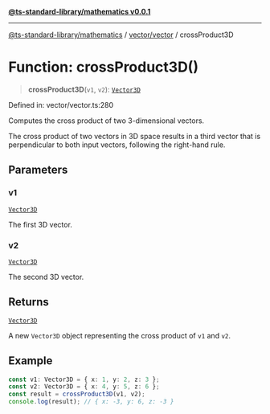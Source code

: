 [**@ts-standard-library/mathematics v0.0.1**](../../../README.md)

***

[@ts-standard-library/mathematics](../../../README.md) / [vector/vector](../README.md) / crossProduct3D

# Function: crossProduct3D()

> **crossProduct3D**(`v1`, `v2`): [`Vector3D`](../type-aliases/Vector3D.md)

Defined in: vector/vector.ts:280

Computes the cross product of two 3-dimensional vectors.

The cross product of two vectors in 3D space results in a third vector
that is perpendicular to both input vectors, following the right-hand rule.

## Parameters

### v1

[`Vector3D`](../type-aliases/Vector3D.md)

The first 3D vector.

### v2

[`Vector3D`](../type-aliases/Vector3D.md)

The second 3D vector.

## Returns

[`Vector3D`](../type-aliases/Vector3D.md)

A new `Vector3D` object representing the cross product of `v1` and `v2`.

## Example

```ts
const v1: Vector3D = { x: 1, y: 2, z: 3 };
const v2: Vector3D = { x: 4, y: 5, z: 6 };
const result = crossProduct3D(v1, v2);
console.log(result); // { x: -3, y: 6, z: -3 }
```
